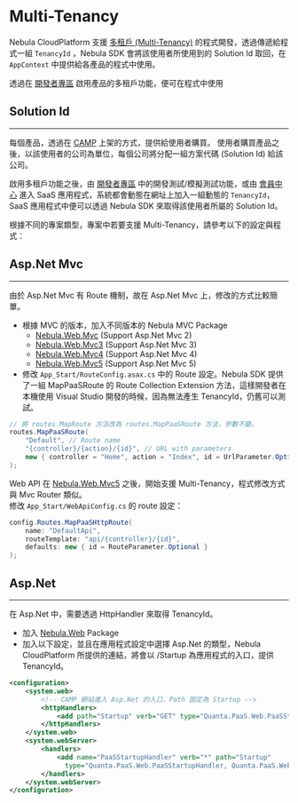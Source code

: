 
Multi-Tenancy
================

Nebula CloudPlatform 支援 [多租戶 (Multi-Tenancy)](http://en.wikipedia.org/wiki/Multitenancy) 的程式開發，透過傳遞給程式一組 `TenancyId` ，Nebula SDK 會將該使用者所使用到的 Solution Id 取回，在 `AppContext` 中提供給各產品的程式中使用。

透過在 [開發者專區](http://www.quanta-camp.com/Developer/) 啟用產品的多租戶功能，便可在程式中使用  

## Solution Id
----------------

每個產品，透過在 [CAMP](https://www.quanta-camp.com/) 上架的方式，提供給使用者購買。
使用者購買產品之後，以該使用者的公司為單位，每個公司將分配一組方案代碼 (Solution Id) 給該公司。  

啟用多租戶功能之後，由 [開發者專區](http://www.quanta-camp.com/Developer/) 中的開發測試/模擬測試功能，或由 [會員中心](https://member.quanta-camp.com) 進入 SaaS 應用程式，系統都會動態在網址上加入一組動態的 `TenancyId`，SaaS 應用程式中便可以透過 Nebula SDK 來取得該使用者所屬的 Solution Id。  

  

根據不同的專案類型，專案中若要支援 Multi-Tenancy，請參考以下的設定與程式：  

## Asp.Net Mvc
----------------

由於 Asp.Net Mvc 有 Route 機制，故在 Asp.Net Mvc 上，修改的方式比較簡單。

* 根據 MVC 的版本，加入不同版本的 Nebula MVC Package
    * [Nebula.Web.Mvc](dotnet/Nebula.Web.Mvc.md) (Support Asp.Net Mvc 2)
    * [Nebula.Web.Mvc3](dotnet/Nebula.Web.Mvc3.md)  (Support Asp.Net Mvc 3)
    * [Nebula.Web.Mvc4](dotnet/Nebula.Web.Mvc4.md)  (Support Asp.Net Mvc 4)
    * [Nebula.Web.Mvc5](dotnet/Nebula.Web.Mvc5.md)  (Support Asp.Net Mvc 5)  
* 修改 `App_Start/RouteConfig.asax.cs` 中的 Route 設定。Nebula SDK 提供了一組 MapPaaSRoute 的 Route Collection Extension 方法，這樣開發者在本機使用 Visual Studio 開發的時候，因為無法產生 TenancyId，仍舊可以測試。  


```csharp
// 將 routes.MapRoute 方法改為 routes.MapPaaSRoute 方法，參數不變。
routes.MapPaaSRoute(
    "Default", // Route name
    "{controller}/{action}/{id}", // URL with parameters
    new { controller = "Home", action = "Index", id = UrlParameter.Optional } // Parameter defaults
);
```

Web API 在 [Nebula.Web.Mvc5](dotnet/Nebula.Web.Mvc5.md) 之後，開始支援 Multi-Tenancy，程式修改方式與 Mvc Router 類似。  
修改 `App_Start/WebApiConfig.cs` 的 route 設定：  

```csharp
config.Routes.MapPaaSHttpRoute(
    name: "DefaultApi",
    routeTemplate: "api/{controller}/{id}",
    defaults: new { id = RouteParameter.Optional }
);
```

## Asp.Net
----------------

在 Asp.Net 中，需要透過 HttpHandler 來取得 TenancyId。  

* 加入 [Nebula.Web](dotnet/Nebula.Web.md) Package
* 加入以下設定，並且在應用程式設定中選擇 Asp.Net 的類型，Nebula CloudPlatform 所提供的連結，將會以 /Startup 為應用程式的入口，提供 TenancyId。

```xml
<configuration>
    <system.web>
        <!-- CAMP 網站進入 Asp.Net 的入口，Path 固定為 Startup -->
        <httpHandlers>
            <add path="Startup" verb="GET" type="Quanta.PaaS.Web.PaaSStartupHandler, Quanta.PaaS.Web" />
        </httpHandlers>
    </system.web>
    <system.webServer>
        <handlers>
            <add name="PaaSStartupHandler" verb="*" path="Startup"
              type="Quanta.PaaS.Web.PaaSStartupHandler, Quanta.PaaS.Web"/>
        </handlers>
    </system.webServer>
</configuration>
```

